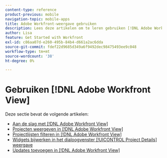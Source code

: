 ```yaml
---
content-type: reference
product-previous: mobile
navigation-topic: mobile-apps
title: Adobe Workfront-weergave gebruiken
description: Lees deze artikelen om te leren gebruiken [!DNL Adobe Workfront] Weergeven.
author: Lisa
feature: Get Started with Workfront
exl-id: c86aa07d-e260-495b-84b4-d661a2ac6dda
source-git-commit: fdef22d9685d349a6f9492dec98475493ee9c048
workflow-type: tm+mt
source-wordcount: '38'
ht-degree: 0%

---
```


# Gebruiken [!DNL Adobe Workfront View]

Deze sectie bevat de volgende artikelen:

* [Aan de slag met [!DNL Adobe Workfront View]](../../../workfront-basics/mobile-apps/using-workfront-view/get-started-with-workfront-view.md)
* [Projecten weergeven in [!DNL Adobe Workfront View]](../../../workfront-basics/mobile-apps/using-workfront-view/display-projects-in-wokrfont-view.md)
* [Projectlijsten filteren in [!DNL Adobe Workfront View]](../../../workfront-basics/mobile-apps/using-workfront-view/filter-project-lists-in-workfront-view.md)
* [Widgets bijwerken in het dialoogvenster [!UICONTROL Project Details] weergave](../../../workfront-basics/mobile-apps/using-workfront-view/update-widgets-in-workfront-view.md)
* [Updates toevoegen in [!DNL Adobe Workfront View]](../../../workfront-basics/mobile-apps/using-workfront-view/add-updates-in-workfront-view.md)
